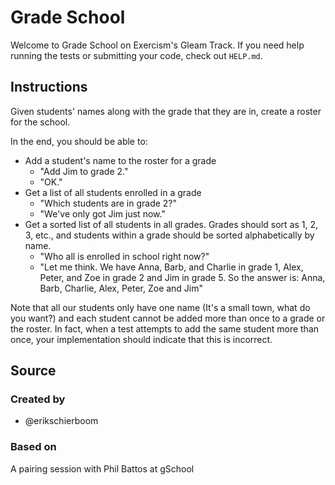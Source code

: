 # Grade School

Welcome to Grade School on Exercism's Gleam Track.
If you need help running the tests or submitting your code, check out `HELP.md`.

## Instructions

Given students' names along with the grade that they are in, create a roster for the school.

In the end, you should be able to:

- Add a student's name to the roster for a grade
  - "Add Jim to grade 2."
  - "OK."
- Get a list of all students enrolled in a grade
  - "Which students are in grade 2?"
  - "We've only got Jim just now."
- Get a sorted list of all students in all grades.
  Grades should sort as 1, 2, 3, etc., and students within a grade should be sorted alphabetically by name.
  - "Who all is enrolled in school right now?"
  - "Let me think.
    We have Anna, Barb, and Charlie in grade 1, Alex, Peter, and Zoe in grade 2 and Jim in grade 5.
    So the answer is: Anna, Barb, Charlie, Alex, Peter, Zoe and Jim"

Note that all our students only have one name (It's a small town, what do you want?) and each student cannot be added more than once to a grade or the roster.
In fact, when a test attempts to add the same student more than once, your implementation should indicate that this is incorrect.

## Source

### Created by

- @erikschierboom

### Based on

A pairing session with Phil Battos at gSchool